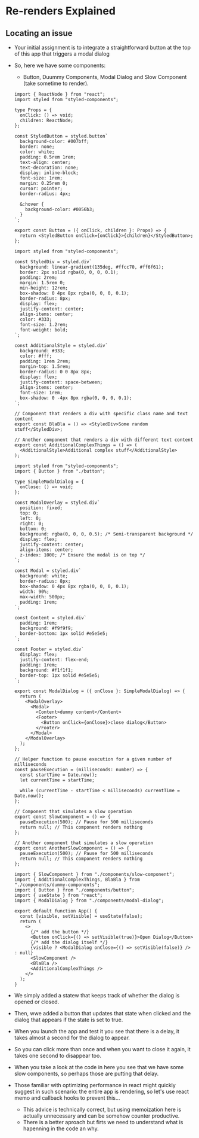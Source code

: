 # Re-renders Explained

## Locating an issue
- Your initial assignment is to integrate a straightforward button at the top of this app that triggers a modal dialog
- So, here we have some components:
  - Button, Duummy Components, Modal Dialog and Slow Component (take sometime to render).

  ```
  import { ReactNode } from "react";
  import styled from "styled-components";

  type Props = {
    onClick: () => void;
    children: ReactNode;
  };

  const StyledButton = styled.button`
    background-color: #007bff;
    border: none;
    color: white;
    padding: 0.5rem 1rem;
    text-align: center;
    text-decoration: none;
    display: inline-block;
    font-size: 1rem;
    margin: 0.25rem 0;
    cursor: pointer;
    border-radius: 4px;

    &:hover {
      background-color: #0056b3;
    }
  `;

  export const Button = ({ onClick, children }: Props) => {
    return <StyledButton onClick={onClick}>{children}</StyledButton>;
  };
  ```

  ```
  import styled from "styled-components";

  const StyledDiv = styled.div`
    background: linear-gradient(135deg, #ffcc70, #ff6f61);
    border: 2px solid rgba(0, 0, 0, 0.1);
    padding: 2rem;
    margin: 1.5rem 0;
    min-height: 12rem;
    box-shadow: 0 4px 8px rgba(0, 0, 0, 0.1);
    border-radius: 8px;
    display: flex;
    justify-content: center;
    align-items: center;
    color: #333;
    font-size: 1.2rem;
    font-weight: bold;
  `;

  const AdditionalStyle = styled.div`
    background: #333;
    color: #fff;
    padding: 1rem 2rem;
    margin-top: 1.5rem;
    border-radius: 0 0 8px 8px;
    display: flex;
    justify-content: space-between;
    align-items: center;
    font-size: 1rem;
    box-shadow: 0 -4px 8px rgba(0, 0, 0, 0.1);
  `;

  // Component that renders a div with specific class name and text content
  export const BlaBla = () => <StyledDiv>Some random stuff</StyledDiv>;

  // Another component that renders a div with different text content
  export const AdditionalComplexThings = () => (
    <AdditionalStyle>Additional complex stuff</AdditionalStyle>
  );
  ```

  ```
  import styled from "styled-components";
  import { Button } from "./button";

  type SimpleModalDialog = {
    onClose: () => void;
  };

  const ModalOverlay = styled.div`
    position: fixed;
    top: 0;
    left: 0;
    right: 0;
    bottom: 0;
    background: rgba(0, 0, 0, 0.5); /* Semi-transparent background */
    display: flex;
    justify-content: center;
    align-items: center;
    z-index: 1000; /* Ensure the modal is on top */
  `;

  const Modal = styled.div`
    background: white;
    border-radius: 8px;
    box-shadow: 0 4px 8px rgba(0, 0, 0, 0.1);
    width: 90%;
    max-width: 500px;
    padding: 1rem;
  `;

  const Content = styled.div`
    padding: 1rem;
    background: #f9f9f9;
    border-bottom: 1px solid #e5e5e5;
  `;

  const Footer = styled.div`
    display: flex;
    justify-content: flex-end;
    padding: 1rem;
    background: #f1f1f1;
    border-top: 1px solid #e5e5e5;
  `;

  export const ModalDialog = ({ onClose }: SimpleModalDialog) => {
    return (
      <ModalOverlay>
        <Modal>
          <Content>dummy content</Content>
          <Footer>
            <Button onClick={onClose}>close dialog</Button>
          </Footer>
        </Modal>
      </ModalOverlay>
    );
  };
  ```

  ```
  // Helper function to pause execution for a given number of milliseconds
  const pauseExecution = (milliseconds: number) => {
    const startTime = Date.now();
    let currentTime = startTime;

    while (currentTime - startTime < milliseconds) currentTime = Date.now();
  };

  // Component that simulates a slow operation
  export const SlowComponent = () => {
    pauseExecution(500); // Pause for 500 milliseconds
    return null; // This component renders nothing
  };

  // Another component that simulates a slow operation
  export const AnotherSlowComponent = () => {
    pauseExecution(500); // Pause for 500 milliseconds
    return null; // This component renders nothing
  };
  ```
  
  ```
  import { SlowComponent } from "./components/slow-component";
  import { AdditionalComplexThings, BlaBla } from "./components/dummy-components";
  import { Button } from "./components/button";
  import { useState } from "react";
  import { ModalDialog } from "./components/modal-dialog";

  export default function App() {
    const [visible, setVisible] = useState(false);
    return (
      <>
        {/* add the button */}
        <Button onClick={() => setVisible(true)}>Open Dialog</Button>
        {/* add the dialog itself */}
        {visible ? <ModalDialog onClose={() => setVisible(false)} /> : null}
        <SlowComponent />
        <BlaBla />
        <AdditionalComplexThings />
      </>
    );
  }
  ```

- We simply added a statew that keeps track of whether the dialog is opened or closed.
- Then, wwe added a button that updates that state when clicked and the dialog that appears if the state is set to true.
- When you launch the app and test it you see that there is a delay, it takes almost a second for the dialog to appear.
- So you can click more than once and when you want to close it again, it takes one second to disappear too.
- When you take a look at the code in here you see that we have some slow components, so perhaps those are putting that delay.
- Those familiar with optimizing performance in react might quickly suggest in such scenario: the entire app is rendering, so let's use react memo and callback hooks to prevent this...
  - This advice is technically correct, but using memoization here is actually unnecessary and can be somehow counter productive.
  - There is a better aproach but firts we need to understand what is hapenning in the code an why.